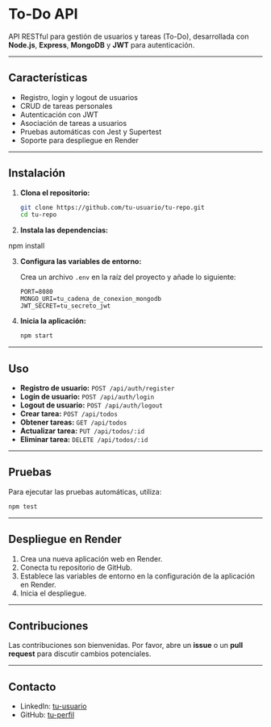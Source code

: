 # To-Do API

API RESTful para gestión de usuarios y tareas (To-Do), desarrollada con **Node.js**, **Express**, **MongoDB** y **JWT** para autenticación.

---

## Características

- Registro, login y logout de usuarios
- CRUD de tareas personales
- Autenticación con JWT
- Asociación de tareas a usuarios
- Pruebas automáticas con Jest y Supertest
- Soporte para despliegue en Render

---

## Instalación

1. **Clona el repositorio:**

   ```bash
   git clone https://github.com/tu-usuario/tu-repo.git
   cd tu-repo

   ```

2. **Instala las dependencias:**

npm install

3. **Configura las variables de entorno:**

   Crea un archivo `.env` en la raíz del proyecto y añade lo siguiente:

   ```env
   PORT=8080
   MONGO_URI=tu_cadena_de_conexion_mongodb
   JWT_SECRET=tu_secreto_jwt
   ```

4. **Inicia la aplicación:**
   ```bash
   npm start
   ```

---

## Uso

- **Registro de usuario:** `POST /api/auth/register`
- **Login de usuario:** `POST /api/auth/login`
- **Logout de usuario:** `POST /api/auth/logout`
- **Crear tarea:** `POST /api/todos`
- **Obtener tareas:** `GET /api/todos`
- **Actualizar tarea:** `PUT /api/todos/:id`
- **Eliminar tarea:** `DELETE /api/todos/:id`

---

## Pruebas

Para ejecutar las pruebas automáticas, utiliza:

```bash
npm test
```

---

## Despliegue en Render

1. Crea una nueva aplicación web en Render.
2. Conecta tu repositorio de GitHub.
3. Establece las variables de entorno en la configuración de la aplicación en Render.
4. Inicia el despliegue.

---

## Contribuciones

Las contribuciones son bienvenidas. Por favor, abre un **issue** o un **pull request** para discutir cambios potenciales.

---


## Contacto


- LinkedIn: [tu-usuario](https://www.linkedin.com/in/agustinerimbaue/)
- GitHub: [tu-perfil](https://www.linkedin.com/in/tu-perfil/)
